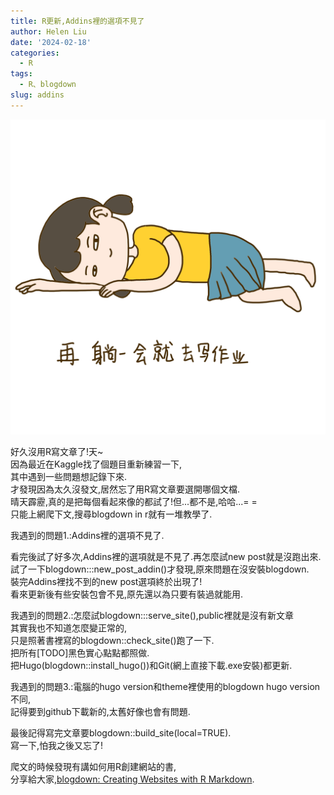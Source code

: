 ```yaml
---
title: R更新,Addins裡的選項不見了
author: Helen Liu
date: '2024-02-18'
categories: 
  - R
tags: 
  - R、blogdown
slug: addins
---
```


![](https://github.com/610611108/Helen-Liu-blog/blob/master/blogger%20pictures/Pngtree.png?raw=true)

好久沒用R寫文章了!天~\
因為最近在Kaggle找了個題目重新練習一下,\
其中遇到一些問題想記錄下來.\
才發現因為太久沒發文,居然忘了用R寫文章要選開哪個文檔.\
晴天霹靂,真的是把每個看起來像的都試了!但...都不是,哈哈...= = \
只能上網爬下文,搜尋blogdown in r就有一堆教學了.

我遇到的問題1.:Addins裡的選項不見了.

看完後試了好多次,Addins裡的選項就是不見了.再怎麼試new post就是沒跑出來.\
試了一下blogdown:::new_post_addin()才發現,原來問題在沒安裝blogdown.\
裝完Addins裡找不到的new post選項終於出現了!\
看來更新後有些安裝包會不見,原先還以為只要有裝過就能用.

我遇到的問題2.:怎麼試blogdown:::serve_site(),public裡就是沒有新文章\
其實我也不知道怎麼變正常的,\
只是照著書裡寫的blogdown::check_site()跑了一下.\
把所有[TODO]黑色實心點點都照做.\
把Hugo(blogdown::install_hugo())和Git(網上直接下載.exe安裝)都更新.

我遇到的問題3.:電腦的hugo version和theme裡使用的blogdown hugo version不同,\
記得要到github下載新的,太舊好像也會有問題.

最後記得寫完文章要blogdown::build_site(local=TRUE).\
寫一下,怕我之後又忘了!

爬文的時候發現有講如何用R創建網站的書,\
分享給大家,[blogdown: Creating Websites with R Markdown](https://bookdown.org/yihui/blogdown/).
